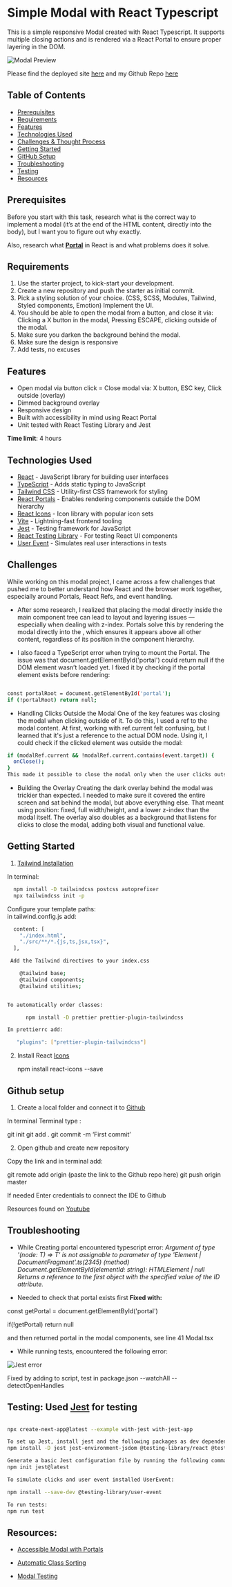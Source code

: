 # Simple Modal with React Typescript

This is a simple responsive Modal created with React Typescript. It supports multiple closing actions and is rendered via a React Portal to ensure proper layering in the DOM.

![Modal Preview](./src/assets/modal-preview.PNG)

Please find the deployed site [here](https://as-modal.netlify.app/) and my Github Repo [here](https://github.com/aimansae/as-modal?tab=readme-ov-file)

## Table of Contents

- [Prerequisites](#prerequisites)
- [Requirements](#requirements)
- [Features](#features)
- [Technologies Used](#-technologies-used)
- [Challenges & Thought Process](#-challenges--thought-process)
- [Getting Started](#getting-started)
- [GitHub Setup](#github-setup)
- [Troubleshooting](#troubleshooting)
- [Testing](#testing)
- [Resources](#resources)


## Prerequisites
Before you start with this task, research what is the correct way to implement a modal (it’s at the end of the HTML content, directly into the body), but I want you to figure out why exactly.

Also, research what **[Portal](https://legacy.reactjs.org/docs/portals.html)** in React is and what problems does it solve.

## Requirements

1. Use the starter project, to kick-start your development.
2. Create a new repository and push the starter as initial commit.
3. Pick a styling solution of your choice. (CSS, SCSS, Modules, Tailwind, Styled components, Emotion)
Implement the UI.
4. You should be able to open the modal from a button, and close it via: Clicking a X button in the modal, Pressing ESCAPE, clicking outside of the modal.
5. Make sure you darken the background behind the modal.
6. Make sure the design is responsive
7. Add tests, no excuses



## Features
- Open modal via button click
= Close modal via:
X button, ESC key, Click outside (overlay)
- Dimmed background overlay
- Responsive design
- Built with accessibility in mind using React Portal
- Unit tested with React Testing Library and Jest

**Time limit**: 4 hours  

## Technologies Used

 - [React](https://reactjs.org/) - JavaScript library for building user interfaces 
 - [TypeScript](https://www.typescriptlang.org/) - Adds static typing to JavaScript 
 - [Tailwind CSS](https://tailwindcss.com/docs) - Utility-first CSS framework for styling 
 - [React Portals](https://legacy.reactjs.org/docs/portals.html) - Enables rendering components outside the DOM hierarchy 
 - [React Icons](https://react-icons.github.io/react-icons/) - Icon library with popular icon sets 
 - [Vite](https://vitejs.dev/) - Lightning-fast frontend tooling 
 - [Jest](https://jestjs.io/docs/getting-started) - Testing framework for JavaScript 
 - [React Testing Library](https://testing-library.com/docs/react-testing-library/intro/) - For testing React UI components 
 - [User Event](https://testing-library.com/docs/user-event/intro/) - Simulates real user interactions in tests

## Challenges
While working on this modal project, I came across a few challenges that pushed me to better understand how React and the browser work together, especially around Portals, React Refs, and event handling.

- After some research, I realized that placing the modal directly inside the main component tree can lead to layout and layering issues — especially when dealing with z-index. Portals solve this by rendering the modal directly into the <body>, which ensures it appears above all other content, regardless of its position in the component hierarchy.

- I also faced a TypeScript error when trying to mount the Portal. The issue was that document.getElementById('portal') could return null if the DOM element wasn’t loaded yet. I fixed it by checking if the portal element exists before rendering:
```bash 

const portalRoot = document.getElementById('portal');
if (!portalRoot) return null;

```
- Handling Clicks Outside the Modal
One of the key features was closing the modal when clicking outside of it. To do this, I used a ref to the modal content. At first, working with ref.current felt confusing, but I learned that it's just a reference to the actual DOM node. Using it, I could check if the clicked element was outside the modal:

```bash 
if (modalRef.current && !modalRef.current.contains(event.target)) {
  onClose();
}
This made it possible to close the modal only when the user clicks outside of it.
```

- Building the Overlay
Creating the dark overlay behind the modal was trickier than expected. I needed to make sure it covered the entire screen and sat behind the modal, but above everything else. That meant using position: fixed, full width/height, and a lower z-index than the modal itself. The overlay also doubles as a background that listens for clicks to close the modal, adding both visual and functional value.

## Getting Started

1. [Tailwind Installation](https://tailwindcss.com/docs/guides/vite)

In terminal:

```bash
  npm install -D tailwindcss postcss autoprefixer
  npx tailwindcss init -p
```
Configure your template paths:  
in tailwind.config.js add:

```bash
  content: [
    "./index.html",
    "./src/**/*.{js,ts,jsx,tsx}",
  ],

 Add the Tailwind directives to your index.css

    @tailwind base;
    @tailwind components;
    @tailwind utilities; 


To automatically order classes:

      npm install -D prettier prettier-plugin-tailwindcss

In prettierrc add:

   "plugins": ["prettier-plugin-tailwindcss"]
```
2. Install React [Icons](React-icons.github.io/react-icons/)

    npm install react-icons --save

## Github setup

1. Create a local folder and connect it to [Github](https://github.com/)

In terminal Terminal type :

git init
git add .
git commit -m ‘First commit’

2. Open github and create new repository

Copy the link and in terminal add:

git remote add origin (paste the link to the Github repo here)
git push origin master

If needed Enter credentials to connect the IDE to Github

Resources found on [Youtube](https://www.youtube.com/watch?v=vbQ2bYHxxEA)

## Troubleshooting

- While Creating portal encountered typescript error:
  *Argument of type '<T extends Node>(node: T) => T' is not assignable to parameter of type 'Element | DocumentFragment'.ts(2345)
(method) Document.getElementById(elementId: string): HTMLElement | null
Returns a reference to the first object with the specified value of the ID attribute.*

- Needed to check that portal exists first **Fixed with:**

const getPortal = document.getElementById('portal')

if(!getPortal) return null

and then returned portal in the modal components, see line 41 Modal.tsx

- While running tests, encountered the following error:

![Jest error](./src/assets/unref-error.PNG)

Fixed by adding to script, test in package.json
  --watchAll --detectOpenHandles

## Testing: Used [Jest](https://nextjs.org/docs/app/guides/testing/jest) for testing



 
```bash

npx create-next-app@latest --example with-jest with-jest-app

To set up Jest, install jest and the following packages as dev dependencies:
npm install -D jest jest-environment-jsdom @testing-library/react @testing-library/dom @testing-library/jest-dom ts-node @types/jest

Generate a basic Jest configuration file by running the following command:
npm init jest@latest

To simulate clicks and user event installed UserEvent:

npm install --save-dev @testing-library/user-event

To run tests:
npm run test
```


## Resources:

- [Accessible Modal with Portals](https://assortment.io/posts/accessible-modal-component-react-portals-part-1)

- [Automatic Class Sorting](https://tailwindcss.com/blog/automatic-class-sorting-with-prettier)

- [Modal Testing](https://dev.to/mihomihouk/test-a-portal-element-in-a-react-app-152h)
